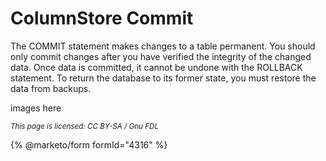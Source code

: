# ColumnStore Commit

The COMMIT statement makes changes to a table permanent. You should only commit changes after you have verified the integrity of the changed data. Once data is committed, it cannot be undone with the ROLLBACK statement. To return the database to its former state, you must restore the data from backups.

images here

<sub>_This page is licensed: CC BY-SA / Gnu FDL_</sub>

{% @marketo/form formId="4316" %}
